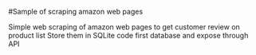 #Sample of scraping amazon web pages

Simple web scraping of amazon web pages to get customer review on product list
Store them in SQLite code first database and expose through API